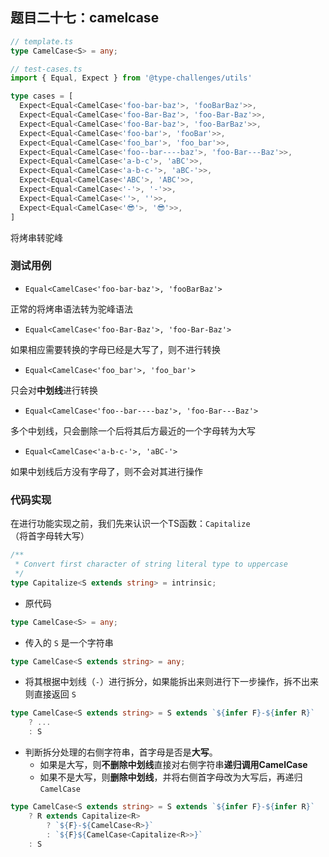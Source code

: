 ## 题目二十七：camelcase

```ts
// template.ts
type CamelCase<S> = any;
```

```ts
// test-cases.ts
import { Equal, Expect } from '@type-challenges/utils'

type cases = [
  Expect<Equal<CamelCase<'foo-bar-baz'>, 'fooBarBaz'>>,
  Expect<Equal<CamelCase<'foo-Bar-Baz'>, 'foo-Bar-Baz'>>,
  Expect<Equal<CamelCase<'foo-Bar-baz'>, 'foo-BarBaz'>>,
  Expect<Equal<CamelCase<'foo-bar'>, 'fooBar'>>,
  Expect<Equal<CamelCase<'foo_bar'>, 'foo_bar'>>,
  Expect<Equal<CamelCase<'foo--bar----baz'>, 'foo-Bar---Baz'>>,
  Expect<Equal<CamelCase<'a-b-c'>, 'aBC'>>,
  Expect<Equal<CamelCase<'a-b-c-'>, 'aBC-'>>,
  Expect<Equal<CamelCase<'ABC'>, 'ABC'>>,
  Expect<Equal<CamelCase<'-'>, '-'>>,
  Expect<Equal<CamelCase<''>, ''>>,
  Expect<Equal<CamelCase<'😎'>, '😎'>>,
]
```

将烤串转驼峰

### 测试用例

- `Equal<CamelCase<'foo-bar-baz'>, 'fooBarBaz'>`

正常的将烤串语法转为驼峰语法

- `Equal<CamelCase<'foo-Bar-Baz'>, 'foo-Bar-Baz'>`

如果相应需要转换的字母已经是大写了，则不进行转换

- `Equal<CamelCase<'foo_bar'>, 'foo_bar'>`

只会对**中划线**进行转换

- `Equal<CamelCase<'foo--bar----baz'>, 'foo-Bar---Baz'>`

多个中划线，只会删除一个后将其后方最近的一个字母转为大写

- `Equal<CamelCase<'a-b-c-'>, 'aBC-'>`

如果中划线后方没有字母了，则不会对其进行操作



### 代码实现

在进行功能实现之前，我们先来认识一个TS函数：`Capitalize`（将首字母转大写）

```ts
/**
 * Convert first character of string literal type to uppercase
 */
type Capitalize<S extends string> = intrinsic;
```

- 原代码

```ts
type CamelCase<S> = any;
```

- 传入的 `S` 是一个字符串

```ts
type CamelCase<S extends string> = any;
```

- 将其根据中划线（`-`）进行拆分，如果能拆出来则进行下一步操作，拆不出来则直接返回 `S`

```ts
type CamelCase<S extends string> = S extends `${infer F}-${infer R}` 
	? ...
	: S
```

- 判断拆分处理的右侧字符串，首字母是否是**大写**。
  - 如果是大写，则**不删除中划线**直接对右侧字符串**递归调用CamelCase**
  - 如果不是大写，则**删除中划线**，并将右侧首字母改为大写后，再递归 `CamelCase`

```ts
type CamelCase<S extends string> = S extends `${infer F}-${infer R}` 
	? R extends Capitalize<R>
		? `${F}-${CamelCase<R>}`
		: `${F}${CamelCase<Capitalize<R>>}`
	: S
```

















